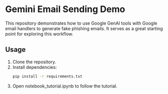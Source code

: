 # Gemini Email Sending Demo

This repository demonstrates how to use Google GenAI tools with Google email handlers to generate fake phishing emails. It serves as a great starting point for exploring this workflow.

## Usage

1. Clone the repository.
2. Install dependencies:
   ```bash
   pip install -r requirements.txt
3. Open notebook_tutorial.ipynb to follow the tutorial.
